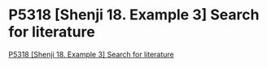 # P5318 [Shenji 18. Example 3] Search for literature
[P5318 [Shenji 18. Example 3] Search for literature](https://aiwithcloud.com/2022/09/16/p5318_shenji_18-_example_3_search_for_literature/)